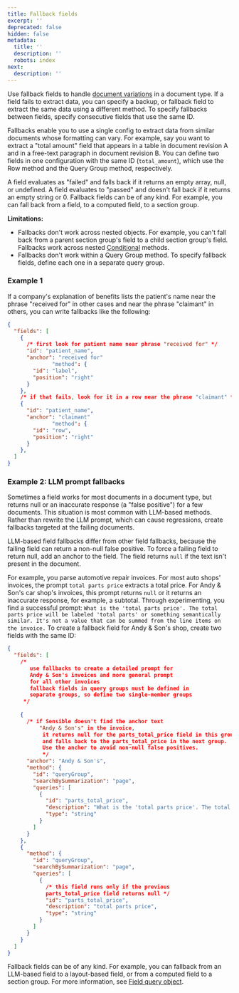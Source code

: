 ```yaml
---
title: Fallback fields
excerpt: ''
deprecated: false
hidden: false
metadata:
  title: ''
  description: ''
  robots: index
next:
  description: ''
---
```

Use fallback fields to handle [document variations](doc:document-variations) in a document type. If a field fails to extract data, you can specify a backup, or fallback field to extract the same data using a different method. To specify fallbacks between fields, specify consecutive fields that use the same ID. 

Fallbacks enable you to use a single config to extract data from similar documents whose formatting can vary. For example, say you want to extract a "total amount" field that appears in a table in document revision A and in a free-text paragraph in document revision B. You can define two fields in one configuration with the same ID (`total_amount`), which use the Row method and the Query Group method, respectively. 

A field evaluates as "failed" and falls back if it returns an empty array, null, or undefined. A field evaluates to "passed" and doesn't fall back if it returns an empty string or 0. Fallback fields can be of any kind. For example, you can fall back from a field, to a computed field, to a section group.

**Limitations:**

- Fallbacks don't work across nested objects. For example, you can't fall back from a parent section group's field to a child section group's field. Fallbacks work across nested [Conditional](doc:conditional) methods.
- Fallbacks don't work within a Query Group method. To specify fallback fields, define each one in a separate query group.

### Example 1

If a company's explanation of benefits lists the patient's name near the phrase "received for" in other cases and near the phrase "claimant" in others, you can write fallbacks like the following:

```json
{
  "fields": [
    {
      /* first look for patient name near phrase "received for" */
      "id": "patient_name",
      "anchor": "received for"
              "method": {
        "id": "label",
        "position": "right"
      }
    },
    /* if that fails, look for it in a row near the phrase "claimant" */
    {
      "id": "patient_name",
      "anchor": "claimant"
              "method": {
        "id": "row",
        "position": "right"
      }
    },
  ]
}
```


### Example 2: LLM prompt fallbacks

Sometimes a field works for most documents in a document type, but returns null or an inaccurate response (a "false positive") for a few documents. This situation is most common with LLM-based methods. Rather than rewrite the LLM prompt, which can cause regressions, create fallbacks targeted at the failing documents. 

LLM-based field fallbacks differ from other field fallbacks, because the failing field can return a non-null false positive. To force a failing field to return null, add an anchor to the field. The field returns `null` if the text isn't present in the document. 

For example, you parse automotive repair invoices. For most auto shops' invoices, the prompt `total parts price` extracts a total price. For Andy & Son's car shop's invoices, this prompt returns `null` or it returns an inaccurate response, for example, a subtotal.  Through experimenting, you find a successful prompt:  `What is the 'total parts price'. The total parts price will be labeled 'total parts' or something semantically similar. It's not a value that can be summed from the line items on the invoice.` To create a fallback field for Andy & Son's shop, create two fields with the same ID:

```json
{
  "fields": [
    /*
       use fallbacks to create a detailed prompt for 
       Andy & Son's invoices and more general prompt
       for all other invoices
       fallback fields in query groups must be defined in
       separate groups, so define two single-member groups
     */
      
    {
      /* if Sensible doesn't find the anchor text 
          "Andy & Son's" in the invoice,
           it returns null for the parts_total_price field in this group
           and falls back to the parts_total_price in the next group.
           Use the anchor to avoid non-null false positives.
           */
      "anchor": "Andy & Son's",
      "method": {
        "id": "queryGroup",
        "searchBySummarization": "page",
        "queries": [
          {
            "id": "parts_total_price",
            "description": "What is the 'total parts price'. The total parts price will be labeled 'total parts' or something semantically similar.  It's not a value that can be summed from the line items on the invoice",
            "type": "string"
          }
        ]
      }
    },
    {
      "method": {
        "id": "queryGroup",
        "searchBySummarization": "page",
        "queries": [
          {
            /* this field runs only if the previous
            parts_total_price field returns null */
            "id": "parts_total_price",
            "description": "total parts price",
            "type": "string"
          }
        ]
      }
    }
  ]
}
```

Fallback fields can be of any kind. For example, you can fallback from an LLM-based field to a layout-based field, or from a computed field to a section group. For more information, see [Field query object](doc:field-query-object).